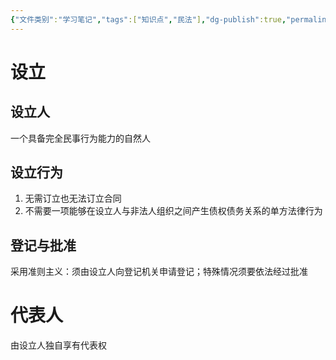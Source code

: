 ```yaml
---
{"文件类别":"学习笔记","tags":["知识点","民法"],"dg-publish":true,"permalink":"/学习笔记studyup/知识点cheese/个人独资企业/","dgPassFrontmatter":true,"created":"2024-10-27T17:39:32.610+08:00","updated":"2024-10-27T18:31:03.580+08:00"}
---
```


# 设立
## 设立人
一个具备完全民事行为能力的自然人
## 设立行为
1. 无需订立也无法订立合同
2. 不需要一项能够在设立人与非法人组织之间产生债权债务关系的单方法律行为
## 登记与批准
采用准则主义：须由设立人向登记机关申请登记；特殊情况须要依法经过批准

# 代表人
由设立人独自享有代表权